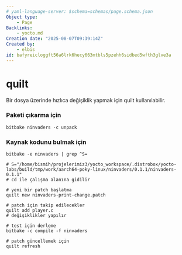 ```yaml
---
# yaml-language-server: $schema=schemas/page.schema.json
Object type:
    - Page
Backlinks:
    - yocto.md
Creation date: "2025-08-07T09:39:14Z"
Created by:
    - elbis
id: bafyreicloggft56a6lrk6hecy663mtbls5pzehh6sidbed5wfth3glve3a
---
```

# quilt   
Bir dosya üzerinde hızlıca değişiklik yapmak için quilt kullanılabilir.   
### Paketi çıkarma için   
```
bitbake ninvaders -c unpack
```
### Kaynak kodunu bulmak için   
```
bitbake -e ninvaders | grep ^S=

# S="/home/bismih/projelerimiz3/yocto_workspace/.distrobox/yocto-labs/build/tmp/work/aarch64-poky-linux/ninvaders/0.1.1/ninvaders-0.1.1"
# cd ile çalışma alanına gidilir
```
```
# yeni bir patch başlatma
quilt new ninvaders-print-change.patch

# patch için takip edilecekler
quilt add player.c
# değişiklikler yapılır

# test için derleme
bitbake -c compile -f ninvaders

# patch güncellemek için
quilt refresh

```
    
